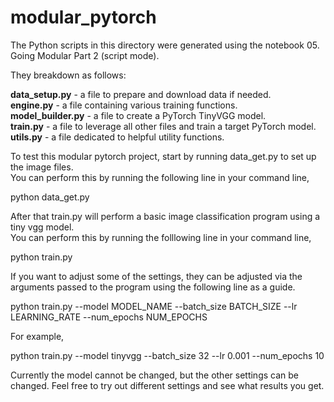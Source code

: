 # modular_pytorch

The Python scripts in this directory were generated using the notebook 05. Going Modular Part 2 (script mode).

They breakdown as follows:

**data_setup.py** - a file to prepare and download data if needed.<br/>
**engine.py** - a file containing various training functions.<br/>
**model_builder.py** - a file to create a PyTorch TinyVGG model.<br/>
**train.py** - a file to leverage all other files and train a target PyTorch model.<br/>
**utils.py** - a file dedicated to helpful utility functions.

To test this modular pytorch project, start by running data_get.py to set up the image files.<br/>
You can perform this by running the following line in your command line,

python data_get.py

After that train.py will perform a basic image classification program using a tiny vgg model.<br/>
You can perform this by running the folllowing line in your command line,

python train.py

If you want to adjust some of the settings, they can be adjusted via the arguments passed to the program using the following line as a guide.

python train.py --model MODEL_NAME --batch_size BATCH_SIZE --lr LEARNING_RATE --num_epochs NUM_EPOCHS

For example,

python train.py --model tinyvgg --batch_size 32 --lr 0.001 --num_epochs 10

Currently the model cannot be changed, but the other settings can be changed. Feel free to try out different settings and see what results you get.
